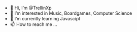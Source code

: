 - 👋 Hi, I’m @TrellinXp
- 👀 I’m interested in Music, Boardgames, Computer Science
- 🌱 I’m currently learning Javascipt
- 📫 How to reach me ...

<!---
TrellinXp/TrellinXp is a ✨ special ✨ repository because its `README.md` (this file) appears on your GitHub profile.
You can click the Preview link to take a look at your changes.
--->
